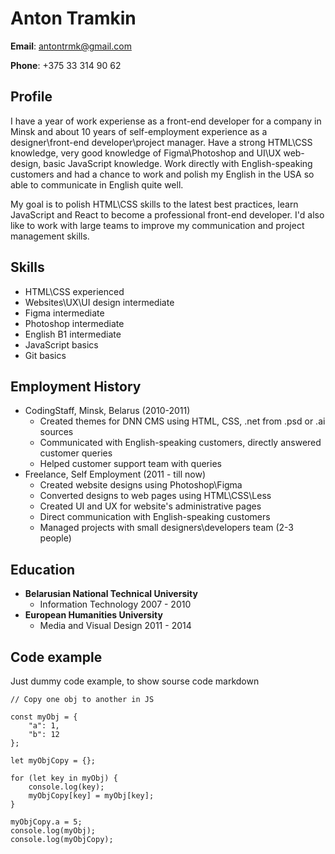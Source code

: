 # Anton Tramkin

**Email**: antontrmk@gmail.com

**Phone**: +375 33 314 90 62

## Profile

I have a year of work experiense as a front-end developer for a company in Minsk and about 10 years of self-employment experience as a designer\front-end developer\project manager. Have a strong HTML\CSS knowledge, very good knowledge of Figma\Photoshop and UI\UX web-design, basic JavaScript knowledge. Work directly with English-speaking customers and had a chance to work and polish my English in the USA so able to communicate in English quite well.

My goal is to polish HTML\CSS skills to the latest best practices, learn JavaScript and React to become a professional front-end developer. I'd also like to work with large teams to improve my communication and project management skills. 

## Skills

* HTML\CSS experienced
* Websites\UX\UI design intermediate
* Figma intermediate
* Photoshop intermediate
* English B1 intermediate
* JavaScript basics
* Git basics

## Employment History

* CodingStaff, Minsk, Belarus (2010-2011)
    * Created themes for DNN CMS using HTML, CSS, .net from .psd or .ai sources
    * Communicated with English-speaking customers, directly answered customer queries
    * Helped customer support team with queries
* Freelance, Self Employment (2011 - till now)
    * Created website designs using Photoshop\Figma
    * Converted designs to web pages using HTML\CSS\Less
    * Created UI and UX for website's administrative pages
    * Direct communication with English-speaking customers
    * Managed projects with small designers\developers team (2-3 people)

## Education

* **Belarusian National Technical University** 
    * Information Technology 2007 - 2010
* **European Humanities University** 
    * Media and Visual Design 2011 - 2014


## Code example

Just dummy code example, to show sourse code markdown

```
// Copy one obj to another in JS

const myObj = {
    "a": 1,
    "b": 12
};

let myObjCopy = {};

for (let key in myObj) {
    console.log(key);
    myObjCopy[key] = myObj[key];
}

myObjCopy.a = 5;
console.log(myObj);
console.log(myObjCopy);
```


